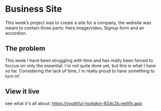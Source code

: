 # Business Site

This week’s project was to create a site for a company, the website was meant to contain three parts: Hero image/video, Signup form and an accordion. 

## The problem

This week I have been struggling with time and has really been forced to foccus on only the essential. I´m not quite done yet, but this is what I have so far. Considering the lack of time, I´m really proud to have something to turn in!

## View it live
see what it's all about:
https://youthful-hodgkin-92dc2b.netlify.app